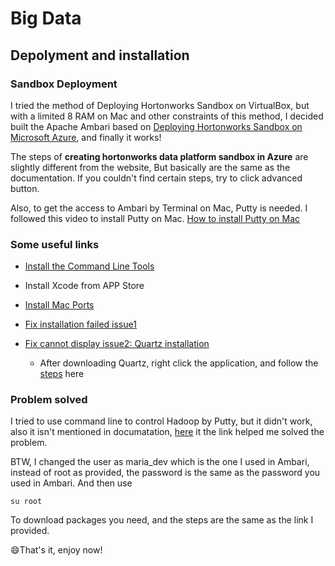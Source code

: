 # Big Data

## Depolyment and installation

### Sandbox Deployment
I tried the method of Deploying Hortonworks Sandbox on VirtualBox, but with a limited 8 RAM on Mac and other constraints of this method, I decided built the Apache Ambari based on [Deploying Hortonworks Sandbox on Microsoft Azure](https://zh.hortonworks.com/tutorial/sandbox-deployment-and-install-guide/section/4/), and finally it works!

The steps of **creating hortonworks data platform sandbox in Azure** are slightly different from the website, But basically are the same as the documentation. If you couldn't find certain steps, try to click advanced button.

Also, to get the access to Ambari by Terminal on Mac, Putty is needed. I followed this video to install Putty on Mac. [How to install Putty on Mac](https://www.youtube.com/watch?v=rblQ4y9coGg)

### **Some useful links**

* [Install the Command Line Tools](https://developer.apple.com/download/more/)

* Install Xcode from APP Store

* [Install Mac Ports](https://www.macports.org/install.php)

* [Fix installation failed issue1](https://github.com/nodejs/node-gyp/issues/569)

* [Fix cannot display issue2: Quartz installation](https://www.xquartz.org)

  * After downloading Quartz, right click the application, and follow the [steps](https://github.com/Irissq28/Big_Data/blob/master/Images/putty.jpeg) here


### **Problem solved**

I tried to use command line to control Hadoop by Putty, but it didn't work, also it isn't mentioned in documatation, [here](https://community.hortonworks.com/questions/58247/hdp-25-sandboxvm-commandsscripts-are-not-found.html) it the link helped me solved the problem. 

BTW, I changed the user as maria_dev which is the one I used in Ambari, instead of root as provided, the password is the same as the password you used in Ambari. And then use
```
su root
```
To download packages you need, and the steps are the same as the link I provided.

:smile:That's it, enjoy now!


